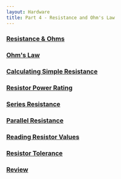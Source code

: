 ```yaml
---
layout: Hardware
title: Part 4 - Resistance and Ohm's Law
---
```


### [Resistance & Ohms](Resistance)

### [Ohm's Law](Ohms_Law/)

### [Calculating Simple Resistance](Calculating_Resistance)

### [Resistor Power Rating](Resistor_Power_Rating)

### [Series Resistance](Series_Resistance)

### [Parallel Resistance](Parallel_Resistance)

### [Reading Resistor Values](Reading_Resistors)

### [Resistor Tolerance](Resistor_Tolerance)

### [Review](Review)

<!--
 
# Things to add

 * [Derating and Temperature Coefficient](https://www.digikey.com/en/maker/blogs/a8c993213afd48c3b08b65d2e372197c)

-->